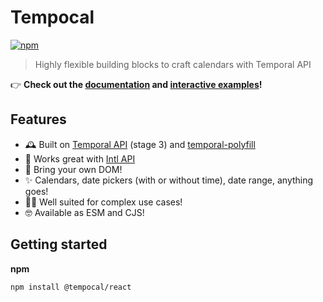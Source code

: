 # Tempocal

[![npm](https://badgen.net/npm/v/@tempocal/react)](https://www.npmjs.com/package/@tempocal/react)

> Highly flexible building blocks to craft calendars with Temporal API

👉 **Check out the [documentation](https://tempocal.pierluc.io/#documentation) and [interactive examples](https://tempocal.pierluc.io/#examples)!**

## Features

- 🕰 Built on [Temporal API](https://github.com/tc39/proposal-temporal) (stage 3) and [temporal-polyfill](https://github.com/js-temporal/temporal-polyfill)
- 🤝 Works great with [Intl API](https://developer.mozilla.org/en-US/docs/Web/JavaScript/Reference/Global_Objects/Intl)
- 🚛 Bring your own DOM!
- ✨ Calendars, date pickers (with or without time), date range, anything goes!
- 🤹‍♂️ Well suited for complex use cases!
- 🤓 Available as ESM and CJS!

## Getting started

**npm**

```
npm install @tempocal/react
```
